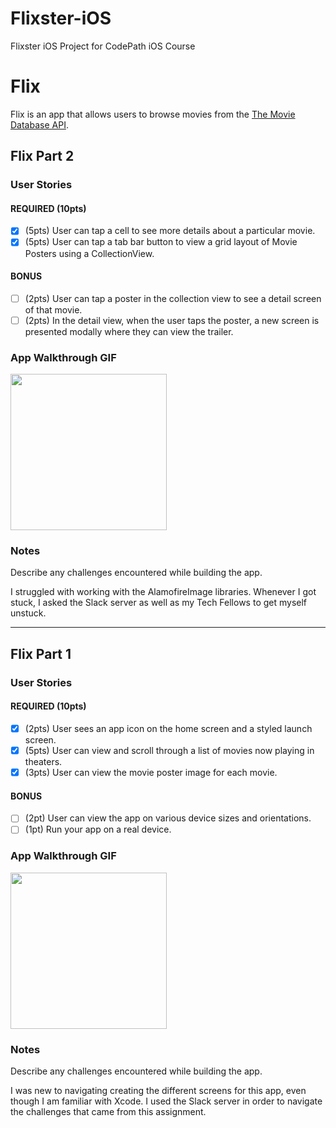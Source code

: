 # Flixster-iOS
Flixster iOS Project for CodePath iOS Course
# Flix

Flix is an app that allows users to browse movies from the [The Movie Database API](http://docs.themoviedb.apiary.io/#).

## Flix Part 2

### User Stories

#### REQUIRED (10pts)
- [X] (5pts) User can tap a cell to see more details about a particular movie.
- [X] (5pts) User can tap a tab bar button to view a grid layout of Movie Posters using a CollectionView.

#### BONUS
- [ ] (2pts) User can tap a poster in the collection view to see a detail screen of that movie.
- [ ] (2pts) In the detail view, when the user taps the poster, a new screen is presented modally where they can view the trailer.

### App Walkthrough GIF

<img src="https://user-images.githubusercontent.com/46176613/153106403-66f6b57d-56f4-4805-abb3-af7ad02c64cb.gif" width=250><br>

### Notes
Describe any challenges encountered while building the app.

I struggled with working with the AlamofireImage libraries. Whenever I got stuck, I asked the Slack server as well as my Tech Fellows to get myself unstuck.

---

## Flix Part 1

### User Stories

#### REQUIRED (10pts)
- [X] (2pts) User sees an app icon on the home screen and a styled launch screen.
- [X] (5pts) User can view and scroll through a list of movies now playing in theaters.
- [X] (3pts) User can view the movie poster image for each movie.

#### BONUS
- [ ] (2pt) User can view the app on various device sizes and orientations.
- [ ] (1pt) Run your app on a real device.

### App Walkthrough GIF

<img src="https://github.com/lorenzomiro/Flixster-iOS/blob/main/Flixster%20iOS%20Part%201.gif" width=250><br>

### Notes
Describe any challenges encountered while building the app.

I was new to navigating creating the different screens for this app, even though I am familiar with Xcode. I used the Slack server in order to navigate the challenges that came from this assignment.
